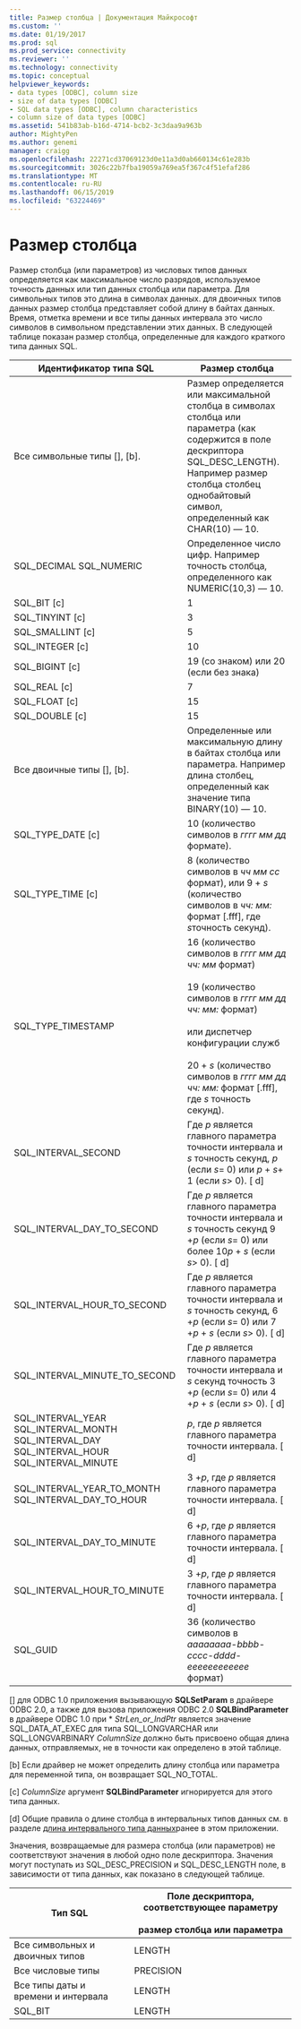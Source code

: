```yaml
---
title: Размер столбца | Документация Майкрософт
ms.custom: ''
ms.date: 01/19/2017
ms.prod: sql
ms.prod_service: connectivity
ms.reviewer: ''
ms.technology: connectivity
ms.topic: conceptual
helpviewer_keywords:
- data types [ODBC], column size
- size of data types [ODBC]
- SQL data types [ODBC], column characteristics
- column size of data types [ODBC]
ms.assetid: 541b83ab-b16d-4714-bcb2-3c3daa9a963b
author: MightyPen
ms.author: genemi
manager: craigg
ms.openlocfilehash: 22271cd37069123d0e11a3d0ab660134c61e283b
ms.sourcegitcommit: 3026c22b7fba19059a769ea5f367c4f51efaf286
ms.translationtype: MT
ms.contentlocale: ru-RU
ms.lasthandoff: 06/15/2019
ms.locfileid: "63224469"
---
```

# <a name="column-size"></a>Размер столбца
Размер столбца (или параметров) из числовых типов данных определяется как максимальное число разрядов, используемое точность данных или тип данных столбца или параметра. Для символьных типов это длина в символах данных. для двоичных типов данных размер столбца представляет собой длину в байтах данных. Время, отметка времени и все типы данных интервала это число символов в символьном представлении этих данных. В следующей таблице показан размер столбца, определенные для каждого краткого типа данных SQL.  
  
|Идентификатор типа SQL|Размер столбца|  
|-------------------------|-----------------|  
|Все символьные типы [], [b].|Размер определяется или максимальной столбца в символах столбца или параметра (как содержится в поле дескриптора SQL_DESC_LENGTH). Например размер столбца столбец однобайтовый символ, определенный как CHAR(10) — 10.|  
|SQL_DECIMAL SQL_NUMERIC|Определенное число цифр. Например точность столбца, определенного как NUMERIC(10,3) — 10.|  
|SQL_BIT [c]|1|  
|SQL_TINYINT [c]|3|  
|SQL_SMALLINT [c]|5|  
|SQL_INTEGER [c]|10|  
|SQL_BIGINT [c]|19 (со знаком) или 20 (если без знака)|  
|SQL_REAL [c]|7|  
|SQL_FLOAT [c]|15|  
|SQL_DOUBLE [c]|15|  
|Все двоичные типы [], [b].|Определенные или максимальную длину в байтах столбца или параметра. Например длина столбец, определенный как значение типа BINARY(10) — 10.|  
|SQL_TYPE_DATE [c]|10 (количество символов в *гггг мм дд* формате).|  
|SQL_TYPE_TIME [c]|8 (количество символов в *чч мм сс* формат), или 9 + *s* (количество символов в *чч: мм:* формат [.fff], где *s*точность секунд).|  
|SQL_TYPE_TIMESTAMP|16 (количество символов в *гггг мм дд чч: мм* формат)<br /><br /> 19 (количество символов в *гггг мм дд* *чч: мм:* формат)<br /><br /> или диспетчер конфигурации служб<br /><br /> 20 + *s* (количество символов в *гггг мм дд чч: мм:* формат [.fff], где *s* точность секунд).|  
|SQL_INTERVAL_SECOND|Где *p* является главного параметра точности интервала и *s* точность секунд, *p* (если *s*= 0) или *p* + *s*+ 1 (если *s*> 0). [ d]|  
|SQL_INTERVAL_DAY_TO_SECOND|Где *p* является главного параметра точности интервала и *s* точность секунд 9 +*p* (если *s*= 0) или более 10*p* + *s* (если *s*> 0). [ d]|  
|SQL_INTERVAL_HOUR_TO_SECOND|Где *p* является главного параметра точности интервала и *s* точность секунд, 6 +*p* (если *s*= 0) или 7 +*p* + *s* (если *s*> 0). [ d]|  
|SQL_INTERVAL_MINUTE_TO_SECOND|Где *p* является главного параметра точности интервала и *s* секунд точность 3 +*p* (если *s*= 0) или 4 +*p* + *s* (если *s*> 0). [ d]|  
|SQL_INTERVAL_YEAR SQL_INTERVAL_MONTH SQL_INTERVAL_DAY SQL_INTERVAL_HOUR SQL_INTERVAL_MINUTE|*p*, где *p* является главного параметра точности интервала. [ d]|  
|SQL_INTERVAL_YEAR_TO_MONTH SQL_INTERVAL_DAY_TO_HOUR|3 +*p*, где *p* является главного параметра точности интервала. [ d]|  
|SQL_INTERVAL_DAY_TO_MINUTE|6 +*p*, где *p* является главного параметра точности интервала. [ d]|  
|SQL_INTERVAL_HOUR_TO_MINUTE|3 +*p*, где *p* является главного параметра точности интервала. [ d]|  
|SQL_GUID|36 (количество символов в *aaaaaaaa-bbbb-cccc-dddd-eeeeeeeeeeee* формат)|  
  
 [] для ODBC 1.0 приложения вызывающую **SQLSetParam** в драйвере ODBC 2.0, а также для вызова приложения ODBC 2.0 **SQLBindParameter** в драйвере ODBC 1.0 при \*  *StrLen_or_IndPtr* является значение SQL_DATA_AT_EXEC для типа SQL_LONGVARCHAR или SQL_LONGVARBINARY *ColumnSize* должно быть присвоено общая длина данных, отправляемых, не в точности как определено в этой таблице.  
  
 [b] Если драйвер не может определить длину столбца или параметра для переменной типа, он возвращает SQL_NO_TOTAL.  
  
 [c] *ColumnSize* аргумент **SQLBindParameter** игнорируется для этого типа данных.  
  
 [d] Общие правила о длине столбца в интервальных типов данных см. в разделе [длина интервального типа данных](../../../odbc/reference/appendixes/interval-data-type-length.md)ранее в этом приложении.  
  
 Значения, возвращаемые для размера столбца (или параметров) не соответствуют значения в любой одно поле дескриптора. Значения могут поступать из SQL_DESC_PRECISION и SQL_DESC_LENGTH поле, в зависимости от типа данных, как показано в следующей таблице.  
  
|Тип SQL|Поле дескриптора, соответствующее параметру<br /><br /> размер столбца или параметра|  
|--------------|--------------------------------------------------------------------|  
|Все символьных и двоичных типов|LENGTH|  
|Все числовые типы|PRECISION|  
|Все типы даты и времени и интервала|LENGTH|  
|SQL_BIT|LENGTH|
